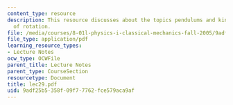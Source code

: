 ```yaml
---
content_type: resource
description: This resource discusses about the topics pendulums and kinetic energy
  of rotation.
file: /media/courses/8-01l-physics-i-classical-mechanics-fall-2005/9adf25b5358f09f77762fce579aca9af_lec29.pdf
file_type: application/pdf
learning_resource_types:
- Lecture Notes
ocw_type: OCWFile
parent_title: Lecture Notes
parent_type: CourseSection
resourcetype: Document
title: lec29.pdf
uid: 9adf25b5-358f-09f7-7762-fce579aca9af
---
```

